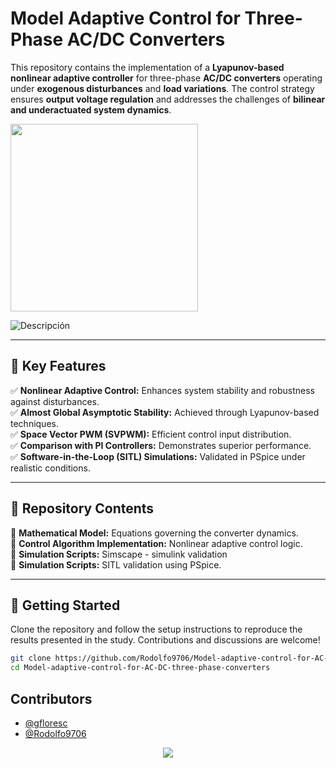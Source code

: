 # Model Adaptive Control for Three-Phase AC/DC Converters  

This repository contains the implementation of a **Lyapunov-based nonlinear adaptive controller** for three-phase **AC/DC converters** operating under **exogenous disturbances** and **load variations**. The control strategy ensures **output voltage regulation** and addresses the challenges of **bilinear and underactuated system dynamics**.  

<img src="https://github.com/user-attachments/assets/07255de5-8e7a-478f-8c10-1338df31746a" width="300">

![Descripción](https://github.com/Rodolfo9706/ThreePhase-adaptive-control/blob/main/gif.gif)

---

## 🚀 Key Features  
✅ **Nonlinear Adaptive Control:** Enhances system stability and robustness against disturbances.  
✅ **Almost Global Asymptotic Stability:** Achieved through Lyapunov-based techniques.  
✅ **Space Vector PWM (SVPWM):** Efficient control input distribution.  
✅ **Comparison with PI Controllers:** Demonstrates superior performance.  
✅ **Software-in-the-Loop (SITL) Simulations:** Validated in PSpice under realistic conditions.  

---

## 📂 Repository Contents  
📌 **Mathematical Model:** Equations governing the converter dynamics.  
📌 **Control Algorithm Implementation:** Nonlinear adaptive control logic.   
📌 **Simulation Scripts:** Simscape - simulink validation  
📌 **Simulation Scripts:** SITL validation using PSpice.  


---


## 🔧 Getting Started  
Clone the repository and follow the setup instructions to reproduce the results presented in the study. Contributions and discussions are welcome!  

```bash
git clone https://github.com/Rodolfo9706/Model-adaptive-control-for-AC-DC-three-phase-converters.git
cd Model-adaptive-control-for-AC-DC-three-phase-converters
 ```
## Contributors  
- [@gfloresc](https://github.com/gfloresc)
- [@Rodolfo9706](https://github.com/Rodolfo9706)

<p align="center">
  <a href="https://github.com/Rodolfo9796/Buck-boost-controllers/graphs/contributors">
    <img src="https://contrib.rocks/image?repo=Rodolfo9706/Buck-boost-controllers" />
  </a>
</p>
